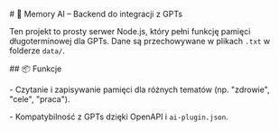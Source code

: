 \# 🧠 Memory AI – Backend do integracji z GPTs



Ten projekt to prosty serwer Node.js, który pełni funkcję pamięci długoterminowej dla GPTs. Dane są przechowywane w plikach `.txt` w folderze `data/`.



\## 📦 Funkcje



\- Czytanie i zapisywanie pamięci dla różnych tematów (np. "zdrowie", "cele", "praca").

\- Kompatybilność z GPTs dzięki OpenAPI i `ai-plugin.json`.


